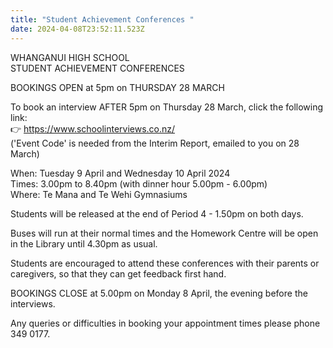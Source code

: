 ```yaml
---
title: "Student Achievement Conferences "
date: 2024-04-08T23:52:11.523Z
---
```

WHANGANUI HIGH SCHOOL  
STUDENT ACHIEVEMENT CONFERENCES 

BOOKINGS OPEN at 5pm on THURSDAY 28 MARCH  

To book an interview AFTER 5pm on Thursday 28 March, click the following link:  
👉 <https://www.schoolinterviews.co.nz/>  
('Event Code' is needed from the Interim Report, emailed to you on 28 March) 

When: Tuesday 9 April and Wednesday 10 April 2024  
Times: 3.00pm to 8.40pm (with dinner hour 5.00pm - 6.00pm)  
Where: Te Mana and Te Wehi Gymnasiums  

Students will be released at the end of Period 4 - 1.50pm on both days.  

Buses will run at their normal times and the Homework Centre will be open in the Library until 4.30pm as usual.  

Students are encouraged to attend these conferences with their parents or caregivers, so that they can get feedback first hand.  

BOOKINGS CLOSE at 5.00pm on Monday 8 April, the evening before the interviews.  

Any queries or difficulties in booking your appointment times please phone 349 0177.